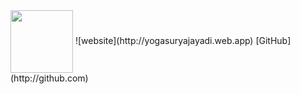 <img src="https://avatars2.githubusercontent.com/u/67197603?s=460&u=56a00c583a2d1f45984bd734a80ab9eae9598479&v=4" width=100 align=center>
![website](http://yogasuryajayadi.web.app)
[GitHub](http://github.com)
<!--
**jayadisyoga/jayadisyoga** is a ✨ _special_ ✨ repository because its `README.md` (this file) appears on your GitHub profile.

Here are some ideas to get you started:

- 🔭 I’m currently working on ...
- 🌱 I’m currently learning ...
- 👯 I’m looking to collaborate on ...
- 🤔 I’m looking for help with ...
- 💬 Ask me about ...
- 📫 How to reach me: ...
- 😄 Pronouns: ...
- ⚡ Fun fact: ...
-->
